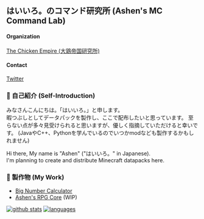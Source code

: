 ## はいいろ。のコマンド研究所 (Ashen's MC Command Lab)
#### Organization
[The Chicken Empire (大鶏帝国研究所)](https://github.com/The-Chicken-Empire)
#### Contact
[Twitter](https://twitter.com/blanoir3298)

### 👋 自己紹介 (Self-Introduction)
みなさんこんにちは。「はいいろ。」と申します。  
暇つぶしとしてデータパックを製作し、ここで配布したいと思っています。
至らない点が多々見受けられると思いますが、優しく指摘していただけると幸いです。
(JavaやC++、Pythonを学んでいるのでいつかmodなども製作するかもしれません)

Hi there, My name is "Ashen" ("はいいろ。" in Japanese).  
I'm planning to create and distribute Minecraft datapacks here.

### 🔭 製作物 (My Work)
- [Big Number Calculator](https://github.com/haiiro2gou/Big-Number-Calculator)
- [Ashen's RPG Core](https://github.com/haiiro2gou/Ashen-RPG-Core) (WIP)

[![github stats](https://github-readme-stats.vercel.app/api?username=haiiro2gou&count_private=true&show_icons=true&theme=dark)](https://github.com/anuraghazra/github-readme-stats)
[![languages](https://github-readme-stats.vercel.app/api/top-langs/?username=haiiro2gou&theme=dark)](https://github.com/anuraghazra/github-readme-stats)

<!--- 
- 🔭 I’m currently working on ...
- 🌱 I’m currently learning ...
- 👯 I’m looking to collaborate on ...
- 🤔 I’m looking for help with ...
- 💬 Ask me about ...
- 📫 How to reach me: ...
- 😄 Pronouns: ...
- ⚡ Fun fact: ...
--->
